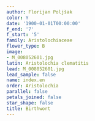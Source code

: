 ```yaml
---
author: Florijan Poljšak
color: Y
date: '1900-01-01T00:00:00'
f_end: '7'
f_start: '5'
family: Aristolochiaceae
flower_type: B
image:
- M_008052601.jpg
latin: Aristolochia clematitis
lead: M_008052601.jpg
lead_sample: false
name: index.en
order: Aristolochia
parallel: false
petals_joined: false
star_shape: false
title: Birthwort
---
```

